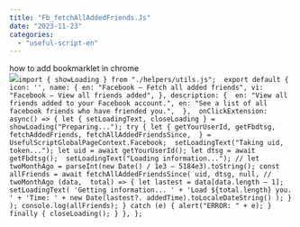 ```yaml
---
title: "Fb_fetchAllAddedFriends.Js"
date: "2023-11-23"
categories: 
  - "useful-script-en"
---
```


how to add bookmarklet in chrome  
![](https://camo.githubusercontent.com/5f21e427a7d3ee887313a4f9b1ab033e6462db47ca299bf3f7e2d81a0ce854bd/68747470733a2f2f696d672e7765626e6f74732e636f6d2f323031392f30342f447261672d616e642d44726f702d4c696e6b732d696e2d4368726f6d652e706e67)`import { showLoading } from "./helpers/utils.js";  export default { icon: '', name: { en: "Facebook – Fetch all added friends", vi: "Facebook – View all friends added", }, description: {  en: "View all friends added to your Facebook account.", en: "See a list of all facebook friends who have friended you.",  },  onClickExtension: async() => { let { setLoadingText, closeLoading } = showLoading("Preparing..."); try { let { getYourUserId, getFbdtsg, fetchAddedFriends, fetchAllAddedFriendsSince,  } = UsefulScriptGlobalPageContext.Facebook;  setLoadingText("Taking uid, token..."); let uid = await getYourUserId(); let dtsg = await getFbdtsg();  setLoadingText("Loading information..."); // let twoMonthAgo = parseInt(new Date() / 1e3 – 5184e3).toString(); const allFriends = await fetchAllAddedFriendsSince( uid, dtsg, null, // twoMonthAgo (data,  total) => { let lastest = data[data.length – 1]; setLoadingText( 'Getting information... ' + 'Load ${total.length} you. ' + 'Time: ' + new Date(lastest?. addedTime).toLocaleDateString() ); } ); console.log(allFriends); } catch (e) { alert("ERROR: " + e); } finally { closeLoading(); } }, };`
